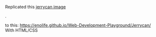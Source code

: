 Replicated this [jerrycan  image](https://www.bluestarpackaging.co.uk/ekmps/shops/bluestar/images/5-litre-plastic-jerry-can-with-tamper-evident-cap-2301-p.jpg)

.

to this: https://enolife.github.io/Web-Development-Playground/Jerrycan/ With HTML/CSS

